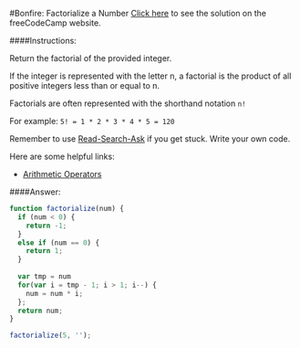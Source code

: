 #Bonfire: Factorialize a Number
<a href="http://freecodecamp.com/challenges/Bonfire:%20Factorialize%20a%20Number?solution=function%20factorialize(num)%20%7B%0A%20%20if%20(num%20%3C%200)%20%7B%0A%20%20%20%20return%20-1%3B%0A%20%20%7D%0A%20%20else%20if%20(num%20%3D%3D%200)%20%7B%0A%20%20%20%20return%201%3B%0A%20%20%7D%0A%20%20%0A%20%20var%20tmp%20%3D%20num%0A%20%20for(var%20i%20%3D%20tmp%20-%201%3B%20i%20%3E%201%3B%20i--)%20%7B%0A%20%20%20%20num%20%3D%20num%20*%20i%3B%0A%20%20%7D%3B%0A%20%20return%20num%3B%0A%7D%0A%0Afactorialize(5%2C%20%27%27)%3B%0A" target="_blank">Click here</a> to see the solution on the freeCodeCamp website.


####Instructions:
<p class="wrappable negative-10">Return the factorial of the provided integer.</p><p class="wrappable negative-10">If the integer is represented with the letter n, a factorial is the product of all positive integers less than or equal to n.</p><p class="wrappable negative-10">Factorials are often represented with the shorthand notation <code>n!</code></p><p class="wrappable negative-10">For example: <code>5! = 1 * 2 * 3 * 4 * 5 = 120</code></p><p class="wrappable negative-10">Remember to use <a href="//github.com/FreeCodeCamp/freecodecamp/wiki/How-to-get-help-when-you-get-stuck" target="_blank">Read-Search-Ask</a> if you get stuck. Write your own code.</p><div class="negative-30-bottom"><div id="MDN-links"><p class="negative-10">Here are some helpful links:</p><div class="negative-10"><ul><li><a href="https://developer.mozilla.org/en-US/docs/Web/JavaScript/Reference/Operators/Arithmetic_Operators" target="_blank">Arithmetic Operators</a></li></ul></div></div></div>


####Answer:
```javascript
function factorialize(num) {
  if (num < 0) {
    return -1;
  }
  else if (num == 0) {
    return 1;
  }
  
  var tmp = num
  for(var i = tmp - 1; i > 1; i--) {
    num = num * i;
  };
  return num;
}

factorialize(5, '');

```